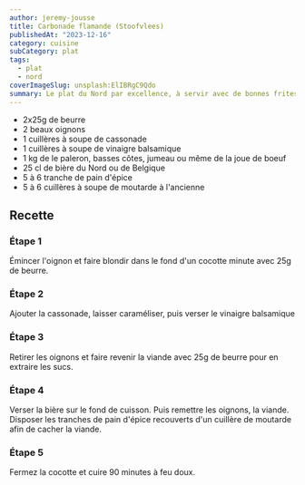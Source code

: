 ```yaml
---
author: jeremy-jousse
title: Carbonade flamande (Stoofvlees)
publishedAt: "2023-12-16"
category: cuisine
subCategory: plat
tags:
  - plat
  - nord
coverImageSlug: unsplash:ElIBRgC9Qdo
summary: Le plat du Nord par excellence, à servir avec de bonnes frites
---
```


- 2x25g de beurre
- 2 beaux oignons
- 1 cuillères à soupe de cassonade
- 1 cuillères à soupe de vinaigre balsamique
- 1 kg de le paleron, basses côtes, jumeau ou même de la joue de boeuf
- 25 cl de bière du Nord ou de Belgique
- 5 à 6 tranche de pain d'épice
- 5 à 6 cuillères à soupe de moutarde à l'ancienne

## Recette

### Étape 1

Émincer l'oignon et faire blondir dans le fond d'un cocotte minute avec 25g de beurre.

### Étape 2

Ajouter la cassonade, laisser caraméliser, puis verser le vinaigre balsamique

### Étape 3

Retirer les oignons et faire revenir la viande avec 25g de beurre pour en extraire les sucs.

### Étape 4

Verser la bière sur le fond de cuisson. Puis remettre les oignons, la viande.  
Disposer les tranches de pain d'épice recouverts d'un cuillère de moutarde afin
de cacher la viande.

### Étape 5

Fermez la cocotte et cuire 90 minutes à feu doux.
